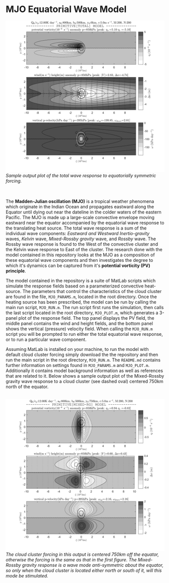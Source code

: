 # MJO Equatorial Wave Model

![Total wave response: equatorially symmetric](P_a800b500y0_2020-09-20_230250.png)
_Sample output plot of the total wave response to equatorially symmetric forcing._

<br><br>
The **Madden-Julian oscillation (MJO)** is a tropical weather phenomena which originate in the Indian Ocean and propagates eastward along the
Equator until dying out near the dateline in the colder waters of the eastern Pacific.  The MJO is made up a large-scale convective envelope
moving eastward near the equator accompanied by the equatorial wave response to the translating heat source.  The total wave response is a sum
of the individual wave components: _Eastward and Westward Inertio-gravity_ waves, _Kelvin_ wave, _Mixed-Rossby gravity_ wave, and _Rossby_ wave.  The
Rossby wave response is found to the West of the convective cluster and the Kelvin wave response to East of the cluster.  The research done
with the model contained in this repository looks at the MJO as a composition of these equatorial wave components and then investigates the
degree to which it's dynamics can be captured from it's **potential vorticity (PV) principle**.  

The model contained in the repository is a suite of MatLab scripts which simulate the response fields based on a parameterized convective heat-source.  The
parameters that control the characteristics of the cloud cluster are found in the file, `MJO_PARAMS.m`, located in the root directory.  Once the heating source has
been prescribed, the model can be run by calling the main run script, `MJO_RUN.m`.  The run script first runs the simulation, then calls the last script located in the
root directory, `MJO_PLOT.m`, which generates a 3-panel plot of the response field.  The top panel displays the PV field, the middle panel contains the wind and height
fields, and the bottom panel shows the vertical (pressure) velocity field.  When calling the `MJO_RUN.m` script you will be prompted to run either the total equatorial
wave response, or to run a particular wave component.

Assuming MatLab is installed on your machine, to run the model with default cloud cluster forcing simply download the the repository and then run the main script in
the root directory, `MJO_RUN.m`.  The `README.md` contains further information on settings found in `MJO_PARAMS.m` and `MJO_PLOT.m`.  Additionally it contains model 
background information as well as references that are related to it.  Below shows a sample output plot of the Mixed-Rossby gravity wave response to a cloud cluster (see 
dashed oval) centered 750km north of the equator.
<br><br>

![Mixed Rossby gravity wave](PMa800b500y750_2020-09-20_222919.png)
_The cloud cluster forcing in this output is centered 750km off the equator, otherwise the forcing is the same as that in the first figure.  The Mixed-Rossby gravity
response is a wave mode anti-symmetric about the equator, so only when the cloud cluster is located either north or south of it, will this mode be stimulated._

<br>
